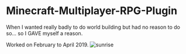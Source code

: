 # Minecraft-Multiplayer-RPG-Plugin
When I wanted really badly to do world building but had no reason to do so... so I GAVE myself a reason.

Worked on February to April 2019.
![sunrise](Screenshots/Sunrise.png)
